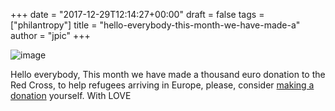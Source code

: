 +++
date = "2017-12-29T12:14:27+00:00"
draft = false
tags = ["philantropy"]
title = "hello-everybody-this-month-we-have-made-a"
author = "jpic"
+++

![image](/img/2017-12-29-hello-everybody-this-month-we-have-made-a/169d7483121b7f81ce112c45ca5115ecbc7f555cb38bfe38696e69b62cdaf01f.png)

Hello everybody, This month we have made a thousand euro donation to the Red Cross, to help refugees arriving in Europe, please, consider [making a donation](https://soutenir.croix-rouge.fr/) yourself. With LOVE 
